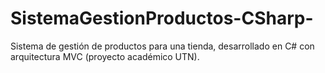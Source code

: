 # SistemaGestionProductos-CSharp-
Sistema de gestión de productos para una tienda, desarrollado en C# con arquitectura MVC (proyecto académico UTN).
